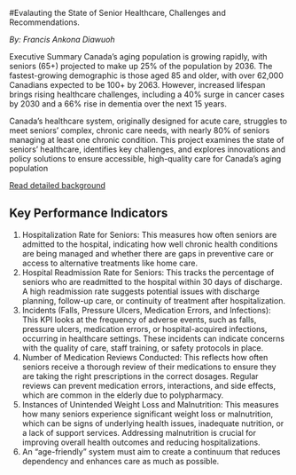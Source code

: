 #Evalauting the State of Senior Healthcare, Challenges and Recommendations.

*By: Francis Ankona Diawuoh*

Executive Summary
Canada’s aging population is growing rapidly, with seniors (65+) projected to make up 25% of the population by 2036. The fastest-growing demographic is those aged 85 and older, with over 62,000 Canadians expected to be 100+ by 2063. However, increased lifespan brings rising healthcare challenges, including a 40% surge in cancer cases by 2030 and a 66% rise in dementia over the next 15 years.

Canada’s healthcare system, originally designed for acute care, struggles to meet seniors’ complex, chronic care needs, with nearly 80% of seniors managing at least one chronic condition. This project examines the state of seniors’ healthcare, identifies key challenges, and explores innovations and policy solutions to ensure accessible, high-quality care for Canada’s aging population

[Read detailed background](Background.md)

## Key Performance Indicators
1.	Hospitalization Rate for Seniors: This measures how often seniors are admitted to the hospital, indicating how well chronic health conditions are being managed and whether there are gaps in preventive care or access to alternative treatments like home care.
2.	Hospital Readmission Rate for Seniors: This tracks the percentage of seniors who are readmitted to the hospital within 30 days of discharge. A high readmission rate suggests potential issues with discharge planning, follow-up care, or continuity of treatment after hospitalization.
3.	Incidents (Falls, Pressure Ulcers, Medication Errors, and Infections): This KPI looks at the frequency of adverse events, such as falls, pressure ulcers, medication errors, or hospital-acquired infections, occurring in healthcare settings. These incidents can indicate concerns with the quality of care, staff training, or safety protocols in place.
4.	Number of Medication Reviews Conducted: This reflects how often seniors receive a thorough review of their medications to ensure they are taking the right prescriptions in the correct dosages. Regular reviews can prevent medication errors, interactions, and side effects, which are common in the elderly due to polypharmacy.
5.	Instances of Unintended Weight Loss and Malnutrition: This measures how many seniors experience significant weight loss or malnutrition, which can be signs of underlying health issues, inadequate nutrition, or a lack of support services. Addressing malnutrition is crucial for improving overall health outcomes and reducing hospitalizations.
6.	An “age-friendly” system must aim to create a continuum that reduces dependency and enhances care as much as possible.





